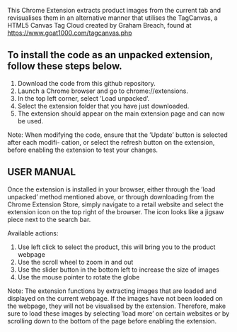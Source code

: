 This Chrome Extension extracts product images from the current tab and revisualises them in an alternative manner that utilises the TagCanvas, 
a HTML5 Canvas Tag Cloud created by Graham Breach, found at https://www.goat1000.com/tagcanvas.php


To install the code as an unpacked extension, follow these steps below.
-----------------------------------------------------------------------

1. Download the code from this github repository.
2. Launch a Chrome browser and go to chrome://extensions.
3. In the top left corner, select ’Load unpacked’.
4. Select the extension folder that you have just downloaded.
5. The extension should appear on the main extension page and can now be used.

Note: When modifying the code, ensure that the ’Update’ button is selected after each modifi-
cation, or select the refresh button on the extension, before enabling the extension to test your
changes.


USER MANUAL
-----------
Once the extension is installed in your browser, either through the ’load unpacked’ method mentioned above, or through downloading from the Chrome Extension Store, simply navigate to a
retail website and select the extension icon on the top right of the browser. The icon looks like a
jigsaw piece next to the search bar.

Available actions:
1. Use left click to select the product, this will bring you to the product webpage
2. Use the scroll wheel to zoom in and out
3. Use the slider button in the bottom left to increase the size of images
4. Use the mouse pointer to rotate the globe

Note: The extension functions by extracting images that are loaded and displayed on the current
webpage. If the images have not been loaded on the webpage, they will not be visualised by the
extension. Therefore, make sure to load these images by selecting ’load more’ on certain websites
or by scrolling down to the bottom of the page before enabling the extension.
